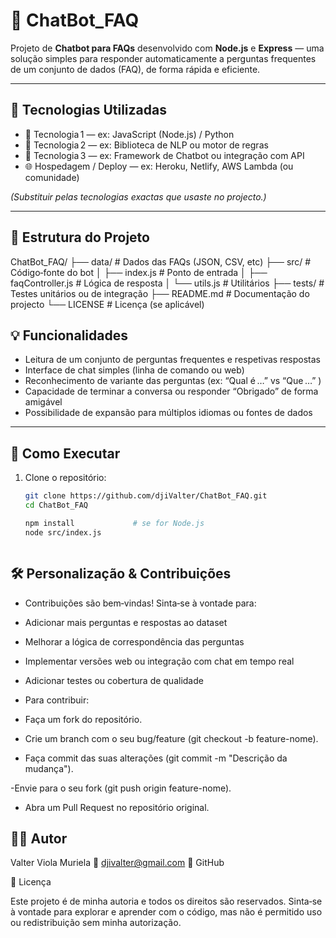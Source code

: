 # 🤖 ChatBot_FAQ

Projeto de **Chatbot para FAQs** desenvolvido com **Node.js** e **Express** — uma solução simples para responder automaticamente a perguntas frequentes de um conjunto de dados (FAQ), de forma rápida e eficiente.

---

## 🚀 Tecnologias Utilizadas

- 💬 Tecnologia 1 — ex: JavaScript (Node.js) / Python  
- 🧠 Tecnologia 2 — ex: Biblioteca de NLP ou motor de regras  
- 🔧 Tecnologia 3 — ex: Framework de Chatbot ou integração com API  
- 🌐 Hospedagem / Deploy — ex: Heroku, Netlify, AWS Lambda (ou comunidade)

*(Substituir pelas tecnologias exactas que usaste no projecto.)*

---

## 🧱 Estrutura do Projeto

ChatBot_FAQ/
├── data/ # Dados das FAQs (JSON, CSV, etc)
├── src/ # Código‑fonte do bot
│ ├── index.js # Ponto de entrada
│ ├── faqController.js # Lógica de resposta
│ └── utils.js # Utilitários
├── tests/ # Testes unitários ou de integração
├── README.md # Documentação do projecto
└── LICENSE # Licença (se aplicável)


## 💡 Funcionalidades

- Leitura de um conjunto de perguntas frequentes e respetivas respostas  
- Interface de chat simples (linha de comando ou web)  
- Reconhecimento de variante das perguntas (ex: “Qual é …” vs “Que …” )  
- Capacidade de terminar a conversa ou responder “Obrigado” de forma amigável  
- Possibilidade de expansão para múltiplos idiomas ou fontes de dados

---

## 🎯 Como Executar

1. Clone o repositório:  
   ```bash
   git clone https://github.com/djiValter/ChatBot_FAQ.git
   cd ChatBot_FAQ
   
   npm install             # se for Node.js
   node src/index.js



## 🛠️ Personalização & Contribuições

   - Contribuições são bem‑vindas! Sinta‑se à vontade para:

   - Adicionar mais perguntas e respostas ao dataset

   - Melhorar a lógica de correspondência das perguntas

   - Implementar versões web ou integração com chat em tempo real

   - Adicionar testes ou cobertura de qualidade

   - Para contribuir:

   - Faça um fork do repositório.

   - Crie um branch com o seu bug/feature (git checkout -b feature-nome).

   - Faça commit das suas alterações (git commit -m "Descrição da mudança").

   -Envie para o seu fork (git push origin feature-nome).

   - Abra um Pull Request no repositório original.



## 👨‍💻 Autor

  Valter Viola Muriela
  📧 djivalter@gmail.com
  🔗 GitHub


📄 Licença

Este projeto é de minha autoria e todos os direitos são reservados.
Sinta‑se à vontade para explorar e aprender com o código, mas não é permitido uso ou redistribuição sem minha autorização.
